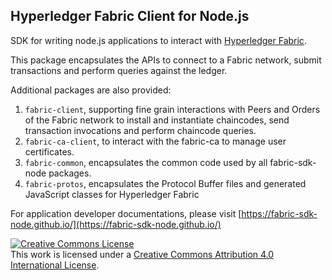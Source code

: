 ## Hyperledger Fabric Client for Node.js

SDK for writing node.js applications to interact with [Hyperledger Fabric](http://hyperledger-fabric.readthedocs.io/en/latest/).

This package encapsulates the APIs to connect to a Fabric network, submit transactions and perform queries against the ledger. 

Additional packages are also provided:
1. `fabric-client`, supporting fine grain interactions with Peers and Orders of the Fabric network to install and instantiate chaincodes, send transaction invocations and perform chaincode queries.
2. `fabric-ca-client`, to interact with the fabric-ca to manage user certificates.
3. `fabric-common`, encapsulates the common code used by all fabric-sdk-node packages.
4. `fabric-protos`, encapsulates the Protocol Buffer files and generated JavaScript classes for Hyperledger Fabric

For application developer documentations, please visit [https://fabric-sdk-node.github.io/](https://fabric-sdk-node.github.io/)

<a rel="license" href="http://creativecommons.org/licenses/by/4.0/"><img alt="Creative Commons License" style="border-width:0" src="https://i.creativecommons.org/l/by/4.0/88x31.png" /></a><br />This work is licensed under a <a rel="license" href="http://creativecommons.org/licenses/by/4.0/">Creative Commons Attribution 4.0 International License</a>.

